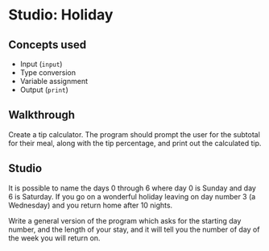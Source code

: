 # Studio: Holiday

## Concepts used

- Input (`input`)
- Type conversion
- Variable assignment
- Output (`print`)

## Walkthrough

Create a tip calculator. The program should prompt the user for the subtotal for their meal, along with the tip percentage, and print out the calculated tip.

## Studio

It is possible to name the days 0 through 6 where day 0 is Sunday and day 6 is Saturday. If you go on a wonderful holiday leaving on day number 3 (a Wednesday) and you return home after 10 nights.

Write a general version of the program which asks for the starting day number, and the length of your stay, and it will tell you the number of day of the week you will return on.
